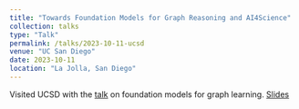 ```yaml
---
title: "Towards Foundation Models for Graph Reasoning and AI4Science"
collection: talks
type: "Talk"
permalink: /talks/2023-10-11-ucsd
venue: "UC San Diego"
date: 2023-10-11
location: "La Jolla, San Diego"
---
```


Visited UCSD with the [talk](https://tilos.ai/events/towards-foundation-models-for-graph-reasoning-and-ai-4-science/) on foundation models for graph learning. [Slides](/files/2023/UCSD_GraphFMs.pdf)
